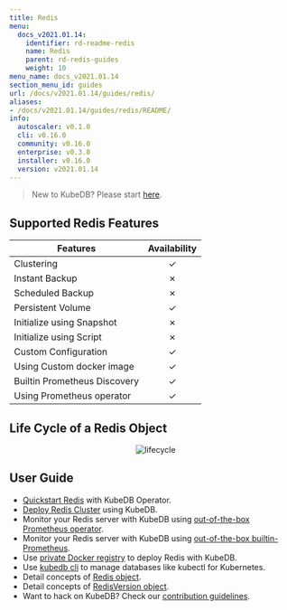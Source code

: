 ```yaml
---
title: Redis
menu:
  docs_v2021.01.14:
    identifier: rd-readme-redis
    name: Redis
    parent: rd-redis-guides
    weight: 10
menu_name: docs_v2021.01.14
section_menu_id: guides
url: /docs/v2021.01.14/guides/redis/
aliases:
- /docs/v2021.01.14/guides/redis/README/
info:
  autoscaler: v0.1.0
  cli: v0.16.0
  community: v0.16.0
  enterprise: v0.3.0
  installer: v0.16.0
  version: v2021.01.14
---
```


> New to KubeDB? Please start [here](/docs/v2021.01.14/README).

## Supported Redis Features

| Features                     | Availability |
| ---------------------------- | :----------: |
| Clustering                   |   &#10003;   |
| Instant Backup               |   &#10007;   |
| Scheduled Backup             |   &#10007;   |
| Persistent Volume            |   &#10003;   |
| Initialize using Snapshot    |   &#10007;   |
| Initialize using Script      |   &#10007;   |
| Custom Configuration         |   &#10003;   |
| Using Custom docker image    |   &#10003;   |
| Builtin Prometheus Discovery |   &#10003;   |
| Using Prometheus operator    |   &#10003;   |

## Life Cycle of a Redis Object

<p align="center">
  <img alt="lifecycle"  src="/docs/v2021.01.14/images/redis/redis-lifecycle.svg">
</p>

## User Guide

- [Quickstart Redis](/docs/v2021.01.14/guides/redis/quickstart/quickstart) with KubeDB Operator.
- [Deploy Redis Cluster](/docs/v2021.01.14/guides/redis/clustering/redis-cluster) using KubeDB.
- Monitor your Redis server with KubeDB using [out-of-the-box Prometheus operator](/docs/v2021.01.14/guides/redis/monitoring/using-prometheus-operator).
- Monitor your Redis server with KubeDB using [out-of-the-box builtin-Prometheus](/docs/v2021.01.14/guides/redis/monitoring/using-builtin-prometheus).
- Use [private Docker registry](/docs/v2021.01.14/guides/redis/private-registry/using-private-registry) to deploy Redis with KubeDB.
- Use [kubedb cli](/docs/v2021.01.14/guides/redis/cli/cli) to manage databases like kubectl for Kubernetes.
- Detail concepts of [Redis object](/docs/v2021.01.14/guides/redis/concepts/redis).
- Detail concepts of [RedisVersion object](/docs/v2021.01.14/guides/redis/concepts/catalog).
- Want to hack on KubeDB? Check our [contribution guidelines](/docs/v2021.01.14/CONTRIBUTING).
